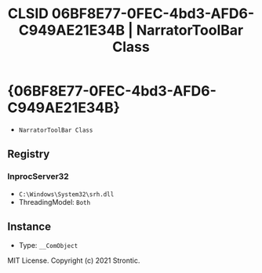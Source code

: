 ﻿---
title: "CLSID 06BF8E77-0FEC-4bd3-AFD6-C949AE21E34B | NarratorToolBar Class"
excerpt: What is COM-Object CLSID 06BF8E77-0FEC-4bd3-AFD6-C949AE21E34B?
---

# {06BF8E77-0FEC-4bd3-AFD6-C949AE21E34B}

* `NarratorToolBar Class`

## Registry


### InprocServer32

* `C:\Windows\System32\srh.dll`
* ThreadingModel: `Both`

## Instance

* Type: `__ComObject`

MIT License. Copyright (c) 2021 Strontic.


